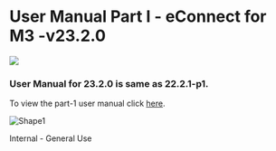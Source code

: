 # **User Manual Part I - eConnect for M3 -v23.2.0**

[![](RackMultipart20230417-1-w1pvdp_html_2105cde06a31679c.jpg)](https://github.com/leanswift/leanswift.github.io/blob/master/images/banner-econnect-m3.jpg)

### User Manual for 23.2.0 is same as 22.2.1-p1.

To view the part-1 user manual click [here](https://github.com/leanswift/leanswift.github.io/blob/master/ecommerce/pages/econnect-m3/22.2.1-p1-EE/usermanual-econnect-m3-part-1.md).

![Shape1](RackMultipart20230417-1-w1pvdp_html_8364f73a6574c228.gif)

Internal - General Use 